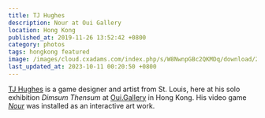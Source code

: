 ```yaml
---
title: TJ Hughes
description: Nour at Oui Gallery
location: Hong Kong
published_at: 2019-11-26 13:52:42 +0800
category: photos
tags: hongkong featured
image: /images/cloud.cxadams.com/index.php/s/W8NwnpGBc2QKMDq/download/20190711-1852_HongKong_OuiGallery_L1004803-1.jpg
last_updated_at: 2023-10-11 00:20:50 +0800
---
```


[TJ Hughes] is a game designer and artist from St. Louis, here at his solo
exhibition *Dimsum Thensum* at [Oui.Gallery] in Hong Kong. His video game
*[Nour]* was installed as an interactive art work.

[Oui.Gallery]: https://oui.gallery
[TJ Hughes]: https://www.instagram.com/terrifyingjellyfish/
[Nour]: https://food.game/

